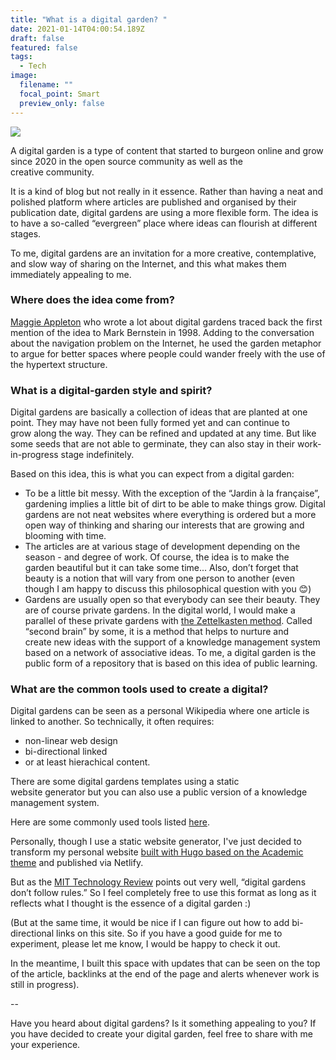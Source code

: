 ```yaml
---
title: "What is a digital garden? "
date: 2021-01-14T04:00:54.189Z
draft: false
featured: false
tags:
  - Tech
image:
  filename: ""
  focal_point: Smart
  preview_only: false
---
```

![](seeds_germinating.jpg)

A digital garden is a type of content that started to burgeon online and grow since 2020 in the open source community as well as the creative community.  

It is a kind of blog but not really in it essence. Rather than having a neat and polished platform where articles are published and organised by their publication date, digital gardens are using a more flexible form. The idea is to have a so-called “evergreen” place where ideas can flourish at different stages.  

To me, digital gardens are an invitation for a more creative, contemplative, and slow way of sharing on the Internet, and this what makes them immediately appealing to me.  

### Where does the idea come from?

[Maggie Appleton](https://maggieappleton.com/garden-history) who wrote a lot about digital gardens traced back the first mention of the idea to Mark Bernstein in 1998. Adding to the conversation about the navigation problem on the Internet, he used the garden metaphor to argue for better spaces where people could wander freely with the use of the hypertext structure. 

### What is a digital-garden style and spirit?

Digital gardens are basically a collection of ideas that are planted at one point. They may have not been fully formed yet and can continue to grow along the way. They can be refined and updated at any time. But like some seeds that are not able to germinate, they can also stay in their work-in-progress stage indefinitely.  

Based on this idea, this is what you can expect from a digital garden: 

* To be a little bit messy. With the exception of the “Jardin à la française”, gardening implies a little bit of dirt to be able to make things grow. Digital gardens are not neat websites where everything is ordered but a more open way of thinking and sharing our interests that are growing and blooming with time.  
* The articles are at various stage of development depending on the season - and degree of work. Of course, the idea is to make the garden beautiful but it can take some time... Also, don’t forget that beauty is a notion that will vary from one person to another (even though I am happy to discuss this philosophical question with you 😊) 
* Gardens are usually open so that everybody can see their beauty. They are of course private gardens. In the digital world, I would make a parallel of these private gardens with [the Zettelkasten method](https://tuyenshares.com/post/the-zettelkasten-method/). Called “second brain” by some, it is a method that helps to nurture and create new ideas with the support of a knowledge management system based on a network of associative ideas. To me, a digital garden is the public form of a repository that is based on this idea of public learning.  

### What are the common tools used to create a digital?

Digital gardens can be seen as a personal Wikipedia where one article is linked to another. So technically, it often requires: 

* non-linear web design 
* bi-directional linked  
* or at least hierachical content.

There are some digital gardens templates using a static website generator but you can also use a public version of a knowledge management system. 

Here are some commonly used tools listed [here](https://github.com/MaggieAppleton/digital-gardeners). 

Personally, though I use a static website generator, I've just decided to transform my personal website [built with Hugo based on the Academic theme](https://tuyenshares.com/post/how-i-customize-the-hugo-academic-theme-to-create-a-minimal-website/) and published via Netlify. 

But as the [MIT Technology Review](https://www.technologyreview.com/2020/09/03/1007716/digital-gardens-let-you-cultivate-your-own-little-bit-of-the-internet) points out very well, “digital gardens don’t follow rules.” So I feel completely free to use this format as long as it reflects what I thought is the essence of a digital garden :) 

(But at the same time, it would be nice if I can figure out how to add bi-directional links on this site. So if you have a good guide for me to experiment, please let me know, I would be happy to check it out.  

In the meantime, I built this space with updates that can be seen on the top of the article, backlinks at the end of the page and alerts whenever work is still in progress).  

\--

Have you heard about digital gardens? Is it something appealing to you? If you have decided to create your digital garden, feel free to share with me your experience.